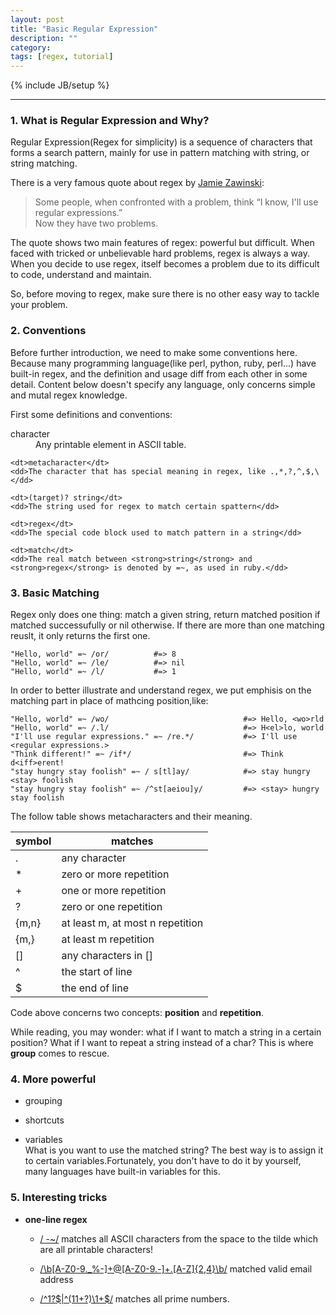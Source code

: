 ```yaml
---
layout: post
title: "Basic Regular Expression"
description: ""
category: 
tags: [regex, tutorial]
---
```

{% include JB/setup %}


----------

### 1.	What is Regular Expression and Why? 
Regular Expression(Regex for simplicity) is a sequence of characters that forms a search pattern, mainly for use in pattern matching with string, or string matching.

There is a very famous quote about regex by [Jamie Zawinski](http://www.jwz.org/):
> Some people, when confronted with a problem, 
> think “I know, I'll use regular expressions.”   
> Now they have two problems.

The quote shows two main features of regex: powerful but difficult. When faced with tricked or unbelievable hard problems, regex is always a way. When you decide to use regex, itself becomes a problem due to its difficult to code, understand and maintain.

So, before moving to regex, make sure there is no other easy way to tackle your problem. 

### 2.	Conventions
Before further introduction, we need to make some conventions here. Because many programming language(like perl, python, ruby, perl...) have built-in regex, and the definition and usage diff from each other in some detail. Content below doesn't specify any language, only concerns simple and mutal regex knowledge.


First some definitions and conventions:
<dl>
	<dt>character</dt>
	<dd>Any printable element in ASCII table.</dd>

	<dt>metacharacter</dt>
	<dd>The character that has special meaning in regex, like .,*,?,^,$,\</dd>

	<dt>(target)? string</dt>
	<dd>The string used for regex to match certain spattern</dd>

	<dt>regex</dt>
	<dd>The special code block used to match pattern in a string</dd>

	<dt>match</dt>
	<dd>The real match between <strong>string</strong> and <strong>regex</strong> is denoted by =~, as used in ruby.</dd>
</dl>


### 3.	Basic Matching
Regex only does one thing: match a given string, return matched position if matched successufully or nil otherwise. If there are more than one matching reuslt, it only returns the first one.


	"Hello, world" =~ /or/			#=> 8  
	"Hello, world" =~ /le/   		#=> nil
	"Hello, world" =~ /l/			#=> 1

In order to better illustrate and understand regex, we put emphisis on the matching part in place of mathcing position,like:  

	"Hello, world" =~ /wo/								#=> Hello, <wo>rld
	"Hello, world" =~ /.l/								#=> H<el>lo, world
	"I'll use regular expressions." =~ /re.*/			#=> I'll use <regular expressions.>
	"Think different!" =~ /if*/							#=> Think d<iff>erent!
	"stay hungry stay foolish" =~ / s[tl]ay/			#=> stay hungry <stay> foolish 
	"stay hungry stay foolish" =~ /^st[aeiou]y/			#=> <stay> hungry stay foolish
	
   
The follow table shows metacharacters and their meaning.
  
| symbol	| matches                          |
|  ------   | -------------------------------  |
| .	        | any character                    |  
| *	        | zero or more repetition          | 
| +         | one or more repetition           | 
| ?	        | zero or one repetition           |
| {m,n}	    | at least m, at most n repetition |
| {m,}      | at least m repetition            |  
| []	    | any characters in []             |
| ^         | the start of line                |
| $         | the end of line                  |

Code above concerns two concepts: **position** and **repetition**. 


While reading, you may wonder: what if I want to match a string in a certain position? What if I want to repeat a string instead of a char? This is where **group** comes to rescue.
 
### 4. More powerful
* grouping
	
* shortcuts

* variables  
	What is you want to use the matched string? The best way is to assign it to certain variables.Fortunately, you don't have to do it by yourself, many languages have built-in variables for this.  
	

### 5. Interesting tricks
* __one-line regex__  
	- [/ -~/](http://www.catonmat.net/blog/my-favorite-regex/)  matches all ASCII characters from the space to the tilde which are all printable characters!
	
	- [/\b[A-Z0-9._%-]+@[A-Z0-9.-]+\.[A-Z]{2,4}\b/](http://www.regular-expressions.info/email.html) matched valid email address

	- [/^1?$|^(11+?)\1+$/](http://coolshell.cn/articles/2704.html) matches all prime numbers.

